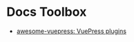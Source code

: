 # Docs Toolbox

- [awesome-vuepress: VuePress plugins](https://github.com/vuepressjs/awesome-vuepress)

<Disqus/>
